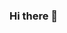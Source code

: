 ### Hi there 👋

<!--
**chynwe-bekee/chynwe-bekee** is a ✨ _special_ ✨ repository because its `README.md` (this file) appears on your GitHub profile.

Here are some ideas to get you started:

- 🔭 I’m currently working on data yet to be analysed as I am getting started with data analytics 
- 🌱 I’m currently learning the processes involved in data cleaning and visualization 
- 👯 I’m looking to collaborate with organizations that will grow my career
- 🤔 I’m looking for help with portfolio creating as I am yet to complete my first project 
- 💬 Ask me more specific questions 
- 📫 How to reach me: amalahachinwenmeri@yahoo.com
- 😄 Pronouns: ...
- ⚡ Fun fact: I like walking around a little while I work and eat cucumber and nuts😀
-->
